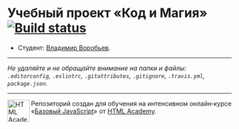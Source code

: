 # Учебный проект «Код и Магия» [![Build status][travis-image]][travis-url]

* Студент: [Владимир Воробьев](https://up.htmlacademy.ru/javascript/11/user/428313).

---

_Не удаляйте и не обращайте внимание на папки и файлы:_<br>
_`.editorconfig`, `.eslintrc`, `.gitattributes`, `.gitignore`, `.travis.yml`, `package.json`._

---

<a href="https://htmlacademy.ru/intensive/javascript"><img align="left" width="50" height="50" title="HTML Academy" src="https://up.htmlacademy.ru/static/img/intensive/javascript/logo-for-github.svg"></a>

Репозиторий создан для обучения на интенсивном онлайн‑курсе «[Базовый JavaScript](https://htmlacademy.ru/intensive/javascript)» от [HTML Academy](https://htmlacademy.ru).

[travis-image]: https://travis-ci.org/htmlacademy-javascript/428313-code-and-magick.svg?branch=master
[travis-url]: https://travis-ci.org/htmlacademy-javascript/428313-code-and-magick
